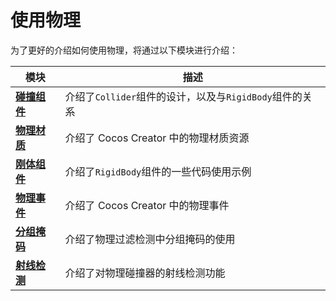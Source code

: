 # 使用物理

为了更好的介绍如何使用物理，将通过以下模块进行介绍：

模块 | 描述
---|---
[**碰撞组件**](physics-collider.md) | 介绍了`Collider`组件的设计，以及与`RigidBody`组件的关系
[**物理材质**](physics-material.md) | 介绍了 Cocos Creator 中的物理材质资源
[**刚体组件**](physics-rigidbody.md) | 介绍了`RigidBody`组件的一些代码使用示例
[**物理事件**](physics-event.md) | 介绍了 Cocos Creator 中的物理事件
[**分组掩码**](physics-group-mask.md) | 介绍了物理过滤检测中分组掩码的使用
[**射线检测**](physics-raycast.md) | 介绍了对物理碰撞器的射线检测功能
